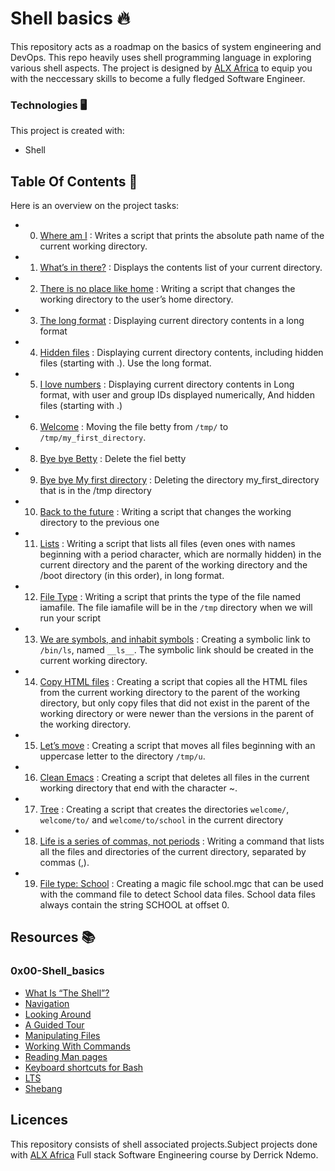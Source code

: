 
# Shell basics 🔥
This repository acts as a roadmap on the basics of system engineering and DevOps. This repo heavily uses shell programming language in exploring various shell aspects. The project is designed by [ALX Africa](https://www.alxafrica.com/software-engineering-2022/) to equip you with the neccessary skills to become a fully fledged Software Engineer. 

### Technologies 🖥️
This project is created with:
* Shell

## Table Of Contents 📖
Here is an  overview on the project tasks:
* 0. [Where am I](./0-current_working_directory) : Writes a script that prints the absolute path name of the current working directory.
* 1. [What’s in there?](./1-listit) : Displays the contents list of your current directory.
* 2. [There is no place like home](./2-bring_me_home) : Writing a script that changes the working directory to the user’s home directory.
* 3. [The long format](./3-listfiles) : Displaying current directory contents in a long format
* 4. [Hidden files](./4-listmorefiles) : Displaying current directory contents, including hidden files (starting with .). Use the long format.
* 5. [I love numbers](./5-listfilesdigitonly) : Displaying current directory contents in Long format, with user and group IDs displayed numerically, And hidden files (starting with .)
* 6. [Welcome](./7-movethatfile) : Moving the file betty from `/tmp/` to `/tmp/my_first_directory`.
* 8. [Bye bye Betty](./8-firstdelete) : Delete the fiel betty
* 9. [ Bye bye My first directory](./8-firstdelete) : Deleting the directory my_first_directory that is in the /tmp directory
* 10. [ Back to the future](./10-back) : Writing a script that changes the working directory to the previous one
* 11. [Lists](./11-lists) : Writing a script that lists all files (even ones with names beginning with a period character, which are normally hidden) in the current directory and the parent of the working directory and the /boot directory (in this order), in long format.
* 12. [File Type](./12-file_type) : Writing a script that prints the type of the file named iamafile. The file iamafile will be in the `/tmp` directory when we will run your script
* 13. [We are symbols, and inhabit symbols](./13-symbolic_link) : Creating a symbolic link to `/bin/ls`, named `__ls__`. The symbolic link should be created in the current working directory.
* 14. [Copy HTML files](./14-copy_html) : Creating a script that copies all the HTML files from the current working directory to the parent of the working directory, but only copy files that did not exist in the parent of the working directory or were newer than the versions in the parent of the working directory.
* 15. [Let’s move](./100-lets_move) : Creating a script that moves all files beginning with an uppercase letter to the directory `/tmp/u`.
* 16. [Clean Emacs](./101-clean_emacs) : Creating a script that deletes all files in the current working directory that end with the character ~.
* 17. [Tree](./0x00-shell_basics#102-tree) : Creating a script that creates the directories `welcome/`, `welcome/to/` and `welcome/to/school` in the current directory
* 18. [Life is a series of commas, not periods](./103-commas) : Writing a command that lists all the files and directories of the current directory, separated by commas (,).
* 19. [File type: School](./school.mgc) : Creating a magic file school.mgc that can be used with the command file to detect School data files. School data files always contain the string SCHOOL at offset 0.

## Resources 📚
### 0x00-Shell_basics
  * [What Is “The Shell”?](http://linuxcommand.org/lc3_lts0010.php)
  * [Navigation](http://linuxcommand.org/lc3_lts0020.php)
  * [Looking Around](http://linuxcommand.org/lc3_lts0030.php)
  * [A Guided Tour](http://linuxcommand.org/lc3_lts0040.php)
  * [Manipulating Files](http://linuxcommand.org/lc3_lts0050.php)
  * [Working With Commands](http://linuxcommand.org/lc3_lts0060.php)
  * [Reading Man pages](http://linuxcommand.org/lc3_man_pages/man1.html)
  * [Keyboard shortcuts for Bash](https://www.howtogeek.com/howto/ubuntu/keyboard-shortcuts-for-bash-command-shell-for-ubuntu-debian-suse-redhat-linux-etc/)
  * [LTS](https://wiki.ubuntu.com/LTS)
  * [Shebang](https://en.wikipedia.org/wiki/Shebang_%28Unix%29)

## Licences
This repository consists of shell associated projects.Subject projects done with [ALX Africa](https://www.alxafrica.com/software-engineering-2022/) Full stack Software Engineering course by Derrick Ndemo.
